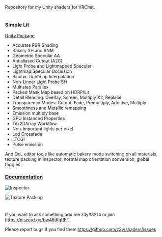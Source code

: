 Repository for my Unity shaders for VRChat.
#
### Simple Lit
[Unity Package](https://github.com/z3y/shaders/releases)

- Accurate PBR Shading
- Bakery SH and RNM
- Geometric Specular AA
- Antialiased Cutout (A2C)
- Light Probe and Lightmapped Specular
- Lightmap Specular Occlusion
- Bicubic Lightmap Interpolation
- Non-Linear Light Probe SH
- Multistep Parallax
- Packed Mask Map based on HDRP/Lit
- Detail Blending: Overlay, Screen, Multiply X2, Replace
- Transparency Modes: Cutout, Fade, Premultiply, Additive, Multiply
- Smoothness and Metallic remapping
- Emission multiply base
- GPU Instanced Properties
- Tex2DArray Workflow
- Non-Important lights per pixel
- Lod Crossfade
- LTCGI
- Pulse emission

And QoL editor tools like automatic bakery mode switching on all materials, texture packing in inspector, normal map orientation conversion, global toggles

### [Documentation](https://github.com/z3y/shaders/wiki/Features-Overview)


![Inspector](https://user-images.githubusercontent.com/33181641/157121128-f1820571-d9d5-419a-9d5a-654039f92c89.png)


![Texture Packing](https://user-images.githubusercontent.com/33181641/153789051-8c5f8b1f-a82e-4ee4-bc4b-0c54dc3091c9.png)

#
If you want to ask something add me z3y#3214 or join https://discord.gg/bw46tKgRFT

Please report bugs if you find them https://github.com/z3y/shaders/issues
